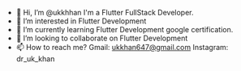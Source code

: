 - 👋 Hi, I’m @ukkhhan I'm a Flutter FullStack Developer.
- 👀 I’m interested in Flutter Development 
- 🌱 I’m currently learning Flutter Development google certification.
- 💞️ I’m looking to collaborate on Flutter Development 
- 📫 How to reach me? Gmail: ukkhan647@gmail.com Instagram: dr_uk_khan

<!---
ukkhhan/ukkhhan is a ✨ special ✨ repository because its `README.md` (this file) appears on your GitHub profile.
You can click the Preview link to take a look at your changes.
--->
